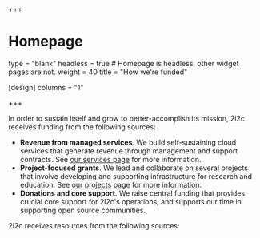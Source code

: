 +++
# Homepage
type = "blank"
headless = true  # Homepage is headless, other widget pages are not.
weight = 40
title = "How we're funded"

[design]
  columns = "1"

+++

In order to sustain itself and grow to better-accomplish its mission, 2i2c receives funding from the following sources:

- **Revenue from managed services**. We build self-sustaining cloud services that generate revenue through management and support contracts. See [our services page](/service) for more information.
- **Project-focused grants**. We lead and collaborate on several projects that involve developing and supporting infrastructure for research and education. See [our projects page](/projects) for more information.
- **Donations and core support**. We raise central funding that provides crucial core support for 2i2c's operations, and supports our time in supporting open source communities.
 
2i2c receives resources from the following sources: